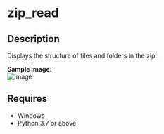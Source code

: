 # zip_read 

## Description  
Displays the structure of files and folders in the zip.  

**Sample image:**  
![image](https://user-images.githubusercontent.com/10069642/77604237-5a883280-6f55-11ea-9fa8-c4e341c34919.png)  

## Requires  
- Windows
- Python 3.7 or above
